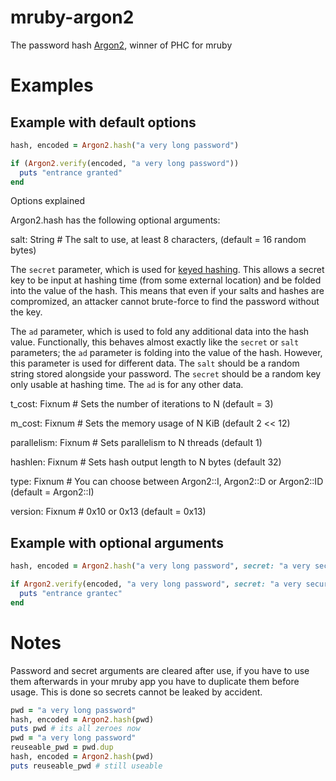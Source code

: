# mruby-argon2

The password hash [Argon2](https://github.com/P-H-C/phc-winner-argon2), winner of PHC for mruby


Examples
========

Example with default options
----------------------------
```ruby
hash, encoded = Argon2.hash("a very long password")

if (Argon2.verify(encoded, "a very long password"))
  puts "entrance granted"
end
```

Options explained

Argon2.hash has the following optional arguments:

salt: String # The salt to use, at least 8 characters, (default = 16 random bytes)

The `secret` parameter, which is used for [keyed hashing](
   https://en.wikipedia.org/wiki/Hash-based_message_authentication_code).
   This allows a secret key to be input at hashing time (from some external
   location) and be folded into the value of the hash. This means that even if
   your salts and hashes are compromized, an attacker cannot brute-force to find
   the password without the key.

The `ad` parameter, which is used to fold any additional data into the hash
   value. Functionally, this behaves almost exactly like the `secret` or `salt`
   parameters; the `ad` parameter is folding into the value of the hash.
   However, this parameter is used for different data. The `salt` should be a
   random string stored alongside your password. The `secret` should be a random
   key only usable at hashing time. The `ad` is for any other data.

t_cost: Fixnum # Sets the number of iterations to N (default = 3)

m_cost: Fixnum # Sets the memory usage of N KiB (default 2 << 12)

parallelism: Fixnum # Sets parallelism to N threads (default 1)

hashlen: Fixnum # Sets hash output length to N bytes (default 32)

type: Fixnum # You can choose between Argon2::I, Argon2::D or Argon2::ID (default = Argon2::I)

version: Fixnum # 0x10 or 0x13 (default = 0x13)


Example with optional arguments
-------------------------------
```ruby
hash, encoded = Argon2.hash("a very long password", secret: "a very secure secret")

if Argon2.verify(encoded, "a very long password", secret: "a very secure secret")
  puts "entrance grantec"
end
```

Notes
=====

Password and secret arguments are cleared after use, if you have to use them afterwards in your mruby app you have to duplicate them before usage.
This is done so secrets cannot be leaked by accident.

```ruby
pwd = "a very long password"
hash, encoded = Argon2.hash(pwd)
puts pwd # its all zeroes now
pwd = "a very long password"
reuseable_pwd = pwd.dup
hash, encoded = Argon2.hash(pwd)
puts reuseable_pwd # still useable
```
